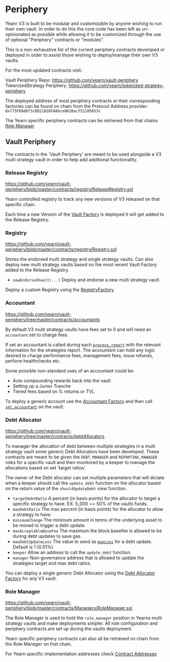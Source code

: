 # Periphery

Yearn V3 is built to be modular and customizable by anyone wishing to run their own vault. In order to do this the core code has been left as un-opinionated as possible while allowing it to be customized through the use of optional "Periphery" contracts or "modules".

This is a non-exhaustive list of the current periphery contracts developed or deployed in order to assist those wishing to deploy/manage their own V3 vaults.

For the most updated contracts visit:

Vault Periphery Repo: https://github.com/yearn/vault-periphery
TokenizedStrategy Periphery: https://github.com/yearn/tokenized-strategy-periphery

The deployed address of most periphery contracts or their corresponding factories can be found on chain from the Protocol Address provider: `0x775F09d6f3c8D2182DFA8bce8628acf51105653c`

The Yearn specific periphery contracts can be retrieved from that chains [Role Manager](/getting-started/products/addresses#ethereum-contracts)

## Vault Periphery

The contracts in the 'Vault Periphery' are meant to be used alongside a V3 multi strategy vault in order to help add additional functionality.

### Release Registry

https://github.com/yearn/vault-periphery/blob/master/contracts/registry/ReleaseRegistry.sol

Yearn controlled registry to track any new versions of V3 released on that specific chain.

Each time a new Version of the [Vault Factory](https://github.com/yearn/yearn-vaults-v3/blob/master/contracts/VaultFactory.vy) is deployed it will get added to the Release Registry.

### Registry

https://github.com/yearn/vault-periphery/blob/master/contracts/registry/Registry.sol

Stores the endorsed multi strategy and single strategy vaults. Can also deploy new multi strategy vaults based on the most recent Vault Factory added to the Release Registry.

- `newEndorsedVault(...)` Deploy and endorse a new multi strategy vault.

Deploy a custom Registry using the [RegistryFactory](/developers/smart-contracts/V3/periphery/RegistryFactory)

### Accountant

https://github.com/yearn/vault-periphery/tree/master/contracts/accountants

By default V3 multi strategy vaults have fees set to 0 and will need an `accountant` set to charge fees.

If set an accountant is called during each [`process_report`](https://github.com/yearn/yearn-vaults-v3/blob/9fbc614bbce9d7cbad42e284a15f0f43cf1a673f/contracts/VaultV3.vy#L1202) with the relevant information for the strategies report. The accountant can hold any logic desired to charge performance fees, management fees, issue refunds, perform healthchecks etc.

Some possible non-standard uses of an accountant could be:

- Auto compounding rewards back into the vault
- Setting up a Junior Tranche
- Tiered fees based on % returns or TVL

To deploy a generic account use the [Accountant Factory](/developers/smart-contracts/V3/periphery/AccountantFactory) and then call [`set_accountant`](https://github.com/yearn/yearn-vaults-v3/blob/9fbc614bbce9d7cbad42e284a15f0f43cf1a673f/contracts/VaultV3.vy#L1342) on the vault.

### Debt Allocator

https://github.com/yearn/vault-periphery/tree/master/contracts/debtAllocators

To manager the allocation of debt between multiple strategies in a multi strategy vault some generic Debt Allocators have been developed. These contracts are meant to be given the `DEBT_MANAGER` and `REPORTING_MANAGER` roles for a specific vault and then monitored by a keeper to manage the allocations based on set 'target ratios'.

The owner of the Debt allocator can set multiple parameters that will dictate when a keeper should call the `update_debt` function on the allocator based on the return value of the `shouldUpdateDebt` view function.

- `targetDebtRatio` A percent (in basis points) for the allocator to target a specific strategy to have. EX: 5_000 == 50% of the vaults funds.
- `maxDebtRatio` The max percent (in basis points) for the allocator to allow a strategy to have.
- `minimumChange` The minimum amount in terms of the underlying asset to be moved to trigger a debt update.
- `maxAcceptableBaseFee` The maximum the block.basefee is allowed to be during debt updates to save gas.
- `maxDebtUpdateLoss` The value to send as [`maxLoss`](/developers/v3/integrating_v3#maxloss) for a debt update. Default is 1 (0.01%).
- `keeper` Allow an address to call the `update_debt` function.
- `manager` Non-governance address that is allowed to update the strategies target and max debt ratios.

You can deploy a single generic Debt Allocator using the [Debt Allocator Factory](/developers/v3/overview#protocol-address-provider) for any V3 vault.

### Role Manager

https://github.com/yearn/vault-periphery/blob/master/contracts/Managers/RoleManager.sol

The Role Manager is used to hold the `role_manager` position in Yearns multi strategy vaults and make deployments simpler. All role configuration and periphery contracts are set up during the vaults deployment.

Yearn specific periphery contracts can also all be retrieved on chain from the Role Manager on that chain.

For Yearn specific implementation addresses check [Contract Addresses](/getting-started/products/addresses)
